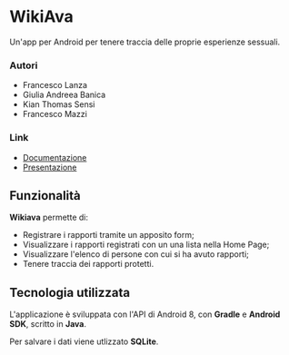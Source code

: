 # WikiAva

Un'app per Android per tenere traccia delle proprie esperienze sessuali.

### Autori

- Francesco Lanza
- Giulia Andreea Banica
- Kian Thomas Sensi
- Francesco Mazzi

### Link

- [Documentazione](https://docs.google.com/document/d/1xo_NcElYEQcuWXaOYYXMSF9OVkyTZAePASJuGgGrjno/edit?usp=sharing)
- [Presentazione](https://www.canva.com/design/DAGW79r9FRw/06xd_mxjv7ltUdPOogv4SA/edit?utm_content=DAGW79r9FRw&utm_campaign=designshare&utm_medium=link2&utm_source=sharebutton)

## Funzionalità

**Wikiava** permette di:

- Registrare i rapporti tramite un apposito form;
- Visualizzare i rapporti registrati con un una lista nella Home Page;
- Visualizzare l'elenco di persone con cui si ha avuto rapporti;
- Tenere traccia dei rapporti protetti.

## Tecnologia utilizzata

L'applicazione è sviluppata con l'API di Android 8, con **Gradle** e **Android SDK**, scritto in **Java**.

Per salvare i dati viene utlizzato **SQLite**.